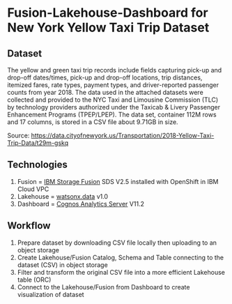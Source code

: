 # Fusion-Lakehouse-Dashboard for New York Yellow Taxi Trip Dataset


## Dataset

The yellow and green taxi trip records include fields capturing pick-up and drop-off dates/times, pick-up and drop-off locations, trip distances, itemized fares, rate types, payment types, and driver-reported passenger counts from year 2018. The data used in the attached datasets were collected and provided to the NYC Taxi and Limousine Commission (TLC) by technology providers authorized under the Taxicab & Livery Passenger Enhancement Programs (TPEP/LPEP). The data set, container 112M rows and 17 columns, is stored in a CSV file about 9.71GB in size.

Source:  https://data.cityofnewyork.us/Transportation/2018-Yellow-Taxi-Trip-Data/t29m-gskq


## Technologies

1. Fusion = [IBM Storage Fusion](https://www.ibm.com/products/storage-fusion) SDS V2.5 installed with OpenShift in IBM Cloud VPC
2. Lakehouse = [watsonx.data](https://www.ibm.com/products/watsonx-data) v1.0
3. Dashboard = [Cognos Analytics Server](https://www.ibm.com/products/cognos-analytics) V11.2


## Workflow

1. Prepare dataset by downloading CSV file locally then uploading to an object storage
2. Create Lakehouse/Fusion Catalog, Schema and Table connecting to the dataset (CSV) in object storage
3. Filter and transform the original CSV file into a more efficient Lakehouse table (ORC)
4. Connect to the Lakehouse/Fusion from Dashboard to create visualization of dataset
